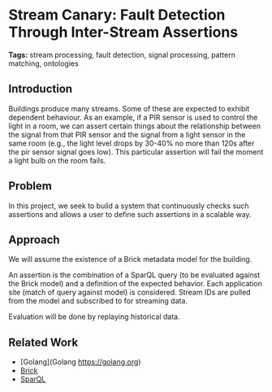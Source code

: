 # Stream Canary: Fault Detection Through Inter-Stream Assertions

**Tags:** stream processing, fault detection, signal processing, pattern matching, ontologies

## Introduction

Buildings produce many streams. Some of these are expected to exhibit dependent behaviour. As an example, if a PIR sensor is used to control the light in a room, we can assert certain things about the relationship between the signal from that PIR sensor and the signal from a light sensor in the same room (e.g., the light level drops by 30-40% no more than 120s after the pir sensor signal goes low). This particular assertion will fail the moment a light bulb on the room fails.

## Problem

In this project, we seek to build a system that continuously checks such assertions and allows a user to define such assertions in a scalable way.

## Approach

We will assume the existence of a Brick metadata model for the building.

An assertion is the combination of a SparQL query (to be evaluated against the Brick model) and a definition of the expected behavior. Each application site (match of query against model) is considered. Stream IDs are pulled from the model and subscribed to for streaming data.

Evaluation will be done by replaying historical data.

## Related Work

- [Golang](Golang https://golang.org)
- [Brick](https://portal.findresearcher.sdu.dk/en/publications/brick-metadata-schema-for-portable-smart-building-applications)
- [SparQL](https://en.wikipedia.org/wiki/SPARQL)

